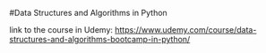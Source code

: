 #Data Structures and Algorithms in Python

link to the course in Udemy: https://www.udemy.com/course/data-structures-and-algorithms-bootcamp-in-python/